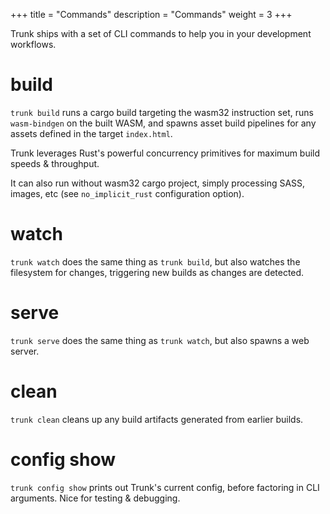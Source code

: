+++
title = "Commands"
description = "Commands"
weight = 3
+++

Trunk ships with a set of CLI commands to help you in your development workflows.

# build
`trunk build` runs a cargo build targeting the wasm32 instruction set, runs `wasm-bindgen` on the built WASM, and spawns asset build pipelines for any assets defined in the target `index.html`.

Trunk leverages Rust's powerful concurrency primitives for maximum build speeds & throughput.

It can also run without wasm32 cargo project, simply processing SASS, images, etc (see `no_implicit_rust` configuration option).

# watch
`trunk watch` does the same thing as `trunk build`, but also watches the filesystem for changes, triggering new builds as changes are detected.

# serve
`trunk serve` does the same thing as `trunk watch`, but also spawns a web server.

# clean
`trunk clean` cleans up any build artifacts generated from earlier builds.

# config show
`trunk config show` prints out Trunk's current config, before factoring in CLI arguments. Nice for testing & debugging.
